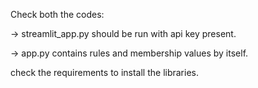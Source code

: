 Check both the codes:

-> streamlit_app.py should be run with api key present.

-> app.py contains rules and membership values by itself.

check the requirements to install the libraries.
